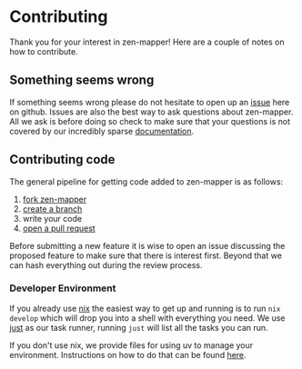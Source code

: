 # Contributing

Thank you for your interest in zen-mapper! Here are a couple of notes on how to
contribute.

## Something seems wrong

If something seems wrong please do not hesitate to open up an
[issue](/issues/new) here on github. Issues are also the best way to ask
questions about zen-mapper. All we ask is before doing so check to make sure
that your questions is not covered by our incredibly sparse
[documentation](https://zen-mapper.github.io/zen-mapper/).

## Contributing code

The general pipeline for getting code added to zen-mapper is as follows:

1. [fork zen-mapper](https://docs.github.com/en/pull-requests/collaborating-with-pull-requests/working-with-forks/fork-a-repo)
2. [create a branch](https://docs.github.com/en/pull-requests/collaborating-with-pull-requests/proposing-changes-to-your-work-with-pull-requests/about-branches)
3. write your code
4. [open a pull request](https://docs.github.com/en/pull-requests/collaborating-with-pull-requests/proposing-changes-to-your-work-with-pull-requests/creating-a-pull-request-from-a-fork)

Before submitting a new feature it is wise to open an issue discussing the
proposed feature to make sure that there is interest first. Beyond that we can
hash everything out during the review process.

### Developer Environment

If you already use [nix](https://nixos.org) the easiest way to get up and
running is to run `nix develop` which will drop you into a shell with
everything you need. We use [just](https://just.systems) as our task runner,
running `just` will list all the tasks you can run.

If you don't use nix, we provide files for using uv to manage your environment.
Instructions on how to do that can be found
[here](https://docs.astral.sh/uv/guides/projects/).
